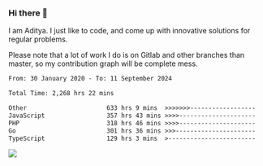 ### Hi there 👋

I am Aditya. I just like to code, and come up with innovative solutions for regular problems.

Please note that a lot of work I do is on Gitlab and other branches than master, so my contribution graph will be complete mess.

<!--START_SECTION:waka-->

```txt
From: 30 January 2020 - To: 11 September 2024

Total Time: 2,268 hrs 22 mins

Other                      633 hrs 9 mins  >>>>>>>------------------   27.91 %
JavaScript                 357 hrs 43 mins >>>>---------------------   15.77 %
PHP                        318 hrs 46 mins >>>>---------------------   14.05 %
Go                         301 hrs 36 mins >>>----------------------   13.30 %
TypeScript                 129 hrs 3 mins  >------------------------   05.69 %
```

<!--END_SECTION:waka-->

![](https://komarev.com/ghpvc/?username=BrainBuzzer)
